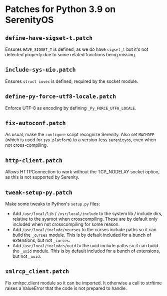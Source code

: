# Patches for Python 3.9 on SerenityOS

## `define-have-sigset-t.patch`

Ensures `HAVE_SIGSET_T` is defined, as we *do* have `sigset_t` but it's not detected properly due to some related functions being missing.

## `include-sys-uio.patch`

Ensures `struct iovec` is defined, required by the socket module.

## `define-py-force-utf8-locale.patch`

Enforce UTF-8 as encoding by defining `_Py_FORCE_UTF8_LOCALE`.

## `fix-autoconf.patch`

As usual, make the `configure` script recognize Serenity. Also set `MACHDEP` (which is used for `sys.platform`) to a version-less `serenityos`, even when not cross-compiling.

## `http-client.patch`

Allows HTTPConnection to work without the TCP_NODELAY socket option, as this is not supported by Serenity.

## `tweak-setup-py.patch`

Make some tweaks to Python's `setup.py` files:

- Add `/usr/local/lib` / `/usr/local/include` to the system lib / include dirs, relative to the sysroot when crosscompiling. These are by default only included when not crosscompiling for some reason.
- Add `/usr/local/include/ncurses` to the curses include paths so it can build the `_curses` module. This is by default included for a bunch of extensions, but not `_curses`.
- Add `/usr/local/includes/uuid` to the uuid include paths so it can build the `_uuid` module. This is by default included for a bunch of extensions, but not `_uuid`.

## `xmlrcp_client.patch`

Fix xmlrpc.client module so it can be imported. It otherwise a call to strftime raises a ValueError that the code is not prepared to handle.
